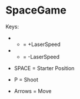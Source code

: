 # SpaceGame


Keys:
  * + = +LaserSpeed
  
  * - = -LaserSpeed
  
  *  SPACE = Starter Position
  
  *  P = Shoot
  
  *  Arrows = Move
